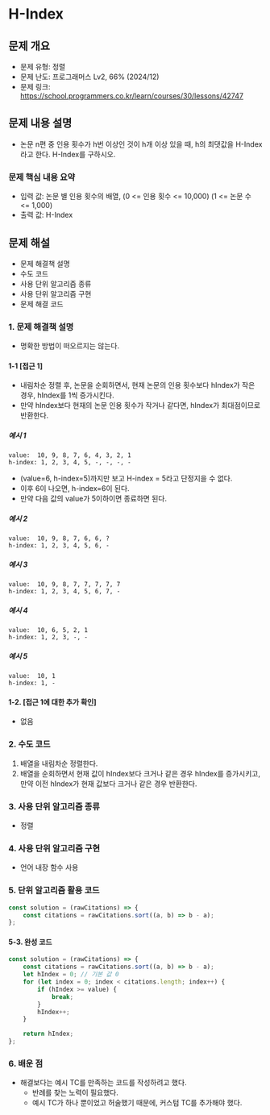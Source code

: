 # H-Index

## 문제 개요

-   문제 유형: 정렬
-   문제 난도: 프로그래머스 Lv2, 66% (2024/12)
-   문제 링크: https://school.programmers.co.kr/learn/courses/30/lessons/42747

## 문제 내용 설명

-   논문 n편 중 인용 횟수가 h번 이상인 것이 h개 이상 있을 때, h의 최댓값을 H-Index라고 한다. H-Index를 구하시오.

### 문제 핵심 내용 요약

-   입력 값: 논문 별 인용 횟수의 배열, (0 <= 인용 횟수 <= 10,000) (1 <= 논문 수 <= 1,000)
-   출력 값: H-Index

## 문제 해설

-   문제 해결책 설명
-   수도 코드
-   사용 단위 알고리즘 종류
-   사용 단위 알고리즘 구현
-   문제 해결 코드

### 1. 문제 해결책 설명

-   명확한 방법이 떠오르지는 않는다.

#### 1-1 [접근 1]

-   내림차순 정렬 후, 논문을 순회하면서, 현재 논문의 인용 횟수보다 hIndex가 작은 경우, hIndex를 1씩 증가시킨다.
-   만약 hIndex보다 현재의 논문 인용 횟수가 작거나 같다면, hIndex가 최대점이므로 반환한다.

##### 예시 1

```text
value:  10, 9, 8, 7, 6, 4, 3, 2, 1
h-index: 1, 2, 3, 4, 5, -, -, -, -
```

-   (value=6, h-index=5)까지만 보고 H-index = 5라고 단정지을 수 없다.
-   이후 6이 나오면, h-index=6이 된다.
-   만약 다음 값의 value가 5이하이면 종료하면 된다.

##### 예시 2

```text
value:  10, 9, 8, 7, 6, 6, ?
h-index: 1, 2, 3, 4, 5, 6, -
```

##### 예시 3

```text
value:  10, 9, 8, 7, 7, 7, 7, 7
h-index: 1, 2, 3, 4, 5, 6, 7, -
```

##### 예시 4

```text
value:  10, 6, 5, 2, 1
h-index: 1, 2, 3, -, -
```

##### 예시 5

```text
value:  10, 1
h-index: 1, -
```

#### 1-2. [접근 1에 대한 추가 확인]

-   없음

### 2. 수도 코드

1. 배열을 내림차순 정렬한다.
2. 배열을 순회하면서 현재 값이 hIndex보다 크거나 같은 경우 hIndex를 증가시키고, 만약 이전 hIndex가 현재 값보다 크거나 같은 경우 반환한다.

### 3. 사용 단위 알고리즘 종류

-   정렬

### 4. 사용 단위 알고리즘 구현

-   언어 내장 함수 사용

### 5. 단위 알고리즘 활용 코드

```js
const solution = (rawCitations) => {
    const citations = rawCitations.sort((a, b) => b - a);
};
```

#### 5-3. 완성 코드

```js
const solution = (rawCitations) => {
    const citations = rawCitations.sort((a, b) => b - a);
    let hIndex = 0; // 기본 값 0
    for (let index = 0; index < citations.length; index++) {
        if (hIndex >= value) {
            break;
        }
        hIndex++;
    }

    return hIndex;
};
```

### 6. 배운 점

-   해결보다는 예시 TC를 만족하는 코드를 작성하려고 했다.
    -   반례를 찾는 노력이 필요했다.
    -   예시 TC가 하나 뿐이었고 허술했기 때문에, 커스텀 TC를 추가해야 했다.
